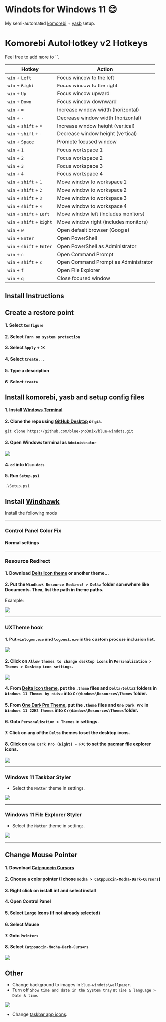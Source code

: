 # Windots for Windows 11 😊
My semi-automated [komorebi](https://github.com/LGUG2Z/komorebi) + [yasb](https://github.com/amnweb/yasb) setup.



# Komorebi AutoHotkey v2 Hotkeys

Feel free to add more to ``. 

| Hotkey | Action |
|--------|--------|
| `win` + `Left` | Focus window to the left |
| `win` + `Right` | Focus window to the right |
| `win` + `Up` | Focus window upward |
| `win` + `Down` | Focus window downward |
| `win` + `=` | Increase window width (horizontal) |
| `win` + `-` | Decrease window width (horizontal) |
| `win` + `shift` + `=` | Increase window height (vertical) |
| `win` + `shift` + `-` | Decrease window height (vertical) |
| `win` + `Space` | Promote focused window |
| `win` + `1` | Focus workspace 1 |
| `win` + `2` | Focus workspace 2 |
| `win` + `3` | Focus workspace 3 |
| `win` + `4` | Focus workspace 4 |
| `win` + `shift` + `1` | Move window to workspace 1 |
| `win` + `shift` + `2` | Move window to workspace 2 |
| `win` + `shift` + `3` | Move window to workspace 3 |
| `win` + `shift` + `4` | Move window to workspace 4 |
| `win` + `shift` + `Left` | Move window left (includes monitors) |
| `win` + `shift` + `Right` | Move window right (includes monitors) |
| `win` + `w` | Open default browser (Google) |
| `win` + `Enter` | Open PowerShell |
| `win` + `shift` + `Enter` | Open PowerShell as Administrator |
| `win` + `c` | Open Command Prompt |
| `win` + `shift` + `c` | Open Command Prompt as Administrator |
| `win` + `f` | Open File Explorer |
| `win` + `q` | Close focused window |

## Install Instructions

## Create a restore point
#### 1. Select `Configure`
#### 2. Select `Turn on system protection`
#### 3. Select `Apply` + `OK`
#### 4. Select `Create...`
#### 5. Type a description
#### 6. Select `Create`


## Install komorebi, yasb and setup config files
#### 1. Install [Windows Terminal](https://apps.microsoft.com/detail/9N0DX20HK701)
#### 2. Clone the repo using [GitHub Desktop](https://desktop.github.com/download/) or  `git`.
```
git clone https://github.com/blue-pho3nix/blue-windots.git
```
#### 3. Open Windows terminal as `Administrator`

![](https://github.com/user-attachments/assets/a0397a54-bd11-410a-92e1-726867cbd94e)

#### 4. `cd` into `blue-dots`
#### 5. Run `Setup.ps1`
```
.\Setup.ps1
```

## Install [Windhawk](https://windhawk.net/) 
Install the following mods

---

### Control Panel Color Fix
#### Normal settings

---

### Resource Redirect
#### 1. Download [Delta Icon theme](https://www.deviantart.com/niivu/art/DELTA-for-Windows-11-1250579496) or another theme...

#### 2. Put the `Windhawk Resource Redirect > Delta` folder somewhere like Documents. Then, list the path in theme paths.
Example:

![](https://github.com/user-attachments/assets/7d2db809-dad4-41a5-93eb-c77b3f70d930)

---

### UXTheme hook
#### 1. Put `winlogon.exe` and `logonui.exe` in the custom process inclusion list.

![](https://github.com/user-attachments/assets/5a86b125-9009-4780-bde0-cfd271ea937c)

#### 2. Click on `Allow themes to change desktop icons` in `Personalization > Themes > Desktop icon settings`.

![](https://github.com/user-attachments/assets/81b96814-cb1a-4574-87d1-275a98001192)

#### 4. From [Delta Icon theme](https://www.deviantart.com/niivu/art/DELTA-for-Windows-11-1250579496), put the `.theme` files and `Delta/Delta2` folders in `Windows 11 Themes by niivu` into `C:\Windows\Resources\Themes` folder.
#### 5. From [One Dark Pro Theme](https://www.deviantart.com/niivu/art/One-Dark-Pro-for-Windows-11-930312689), put the `.theme` files and `One Dark Pro` in `Windows 11 22H2 Themes` into `C:\Windows\Resources\Themes` folder.
#### 6. Goto `Personalization > Themes` in settings.
#### 7. Click on any of the `Delta` themes to set the desktop icons.
#### 8. Click on `One Dark Pro (Night) - PAC` to set the pacman file explorer icons.

![](https://github.com/user-attachments/assets/c07ed3c6-b1a0-4729-ab6f-b0442f4fe31d)

---

### Windows 11 Taskbar Styler
- Select the `Matter` theme in settings.

![](https://github.com/user-attachments/assets/c22fa41a-a145-4939-907b-2eef3d69790e)

---

### Windows 11 File Explorer Styler
- Select the `Matter` theme in settings.

![](https://github.com/user-attachments/assets/91090801-c968-4a98-997a-849ee4100520)

---

## Change Mouse Pointer

#### 1. Download [Catppuccin Cursors](https://www.deviantart.com/niivu/art/Catppuccin-Cursors-921387705)
#### 2. Choose a color pointer (I chose `mocha > Catppuccin-Mocha-Dark-Cursors`)
#### 3. Right click on install.inf and select install
#### 4. Open Control Panel
#### 5. Select Large Icons (If not already selected)
#### 6. Select Mouse 
#### 7. Goto `Pointers`
#### 8. Select `Catppuccin-Mocha-Dark-Cursors`

![](https://github.com/user-attachments/assets/5821d288-9392-4b71-a435-f4a9c3951122)


## Other
- Change background to images in `blue-windots\wallpaper`.
- Turn off `Show time and date in the System tray` at `Time & language > Date & time`.

![](https://github.com/user-attachments/assets/4968053b-24ae-4d6f-8d20-3046ca17990a)

- Change [taskbar app icons](https://www.deviantart.com/dpcdpc11/journal/HOW-TO-CHANGE-THE-APP-ICONS-IN-THE-WINDOWS-TASKBAR-891158884).
